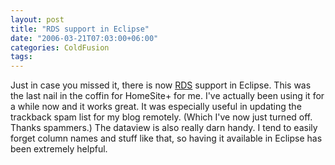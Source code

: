 ```yaml
---
layout: post
title: "RDS support in Eclipse"
date: "2006-03-21T07:03:00+06:00"
categories: ColdFusion 
tags: 
---
```


Just in case you missed it, there is now <a href="http://labs.macromedia.com/wiki/index.php/ColdFusion/Flex_Connectivity:Eclipse_RDS_Support">RDS</a> support in Eclipse. This was the last nail in the coffin for HomeSite+ for me. I've actually been using it for a while now and it works great. It was especially useful in updating the trackback spam list for my blog remotely. (Which I've now just turned off. Thanks spammers.) The dataview is also really darn handy. I tend to easily forget column names and stuff like that, so having it available in Eclipse has been extremely helpful.